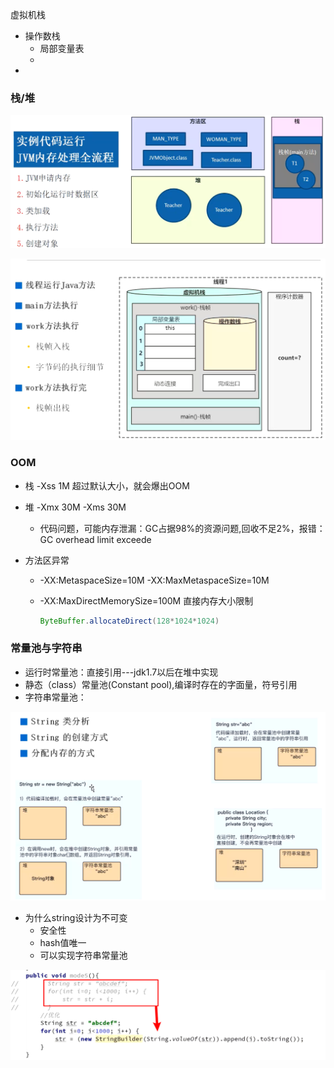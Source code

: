 虚拟机栈

- 操作数栈
  - 局部变量表
  - 
- 

### 栈/堆

![image-20230905204232262](assets/image-20230905204232262.png)

![image-20230905204247946](assets/image-20230905204247946.png)

### OOM

- 栈 -Xss 1M 超过默认大小，就会爆出OOM

- 堆 -Xmx 30M -Xms 30M

  - 代码问题，可能内存泄漏：GC占据98%的资源问题,回收不足2%，报错：GC overhead limit exceede

- 方法区异常

  - -XX:MetaspaceSize=10M -XX:MaxMetaspaceSize=10M

  - -XX:MaxDirectMemorySize=100M 直接内存大小限制

    ```java
    ByteBuffer.allocateDirect(128*1024*1024)
    ```

### 常量池与字符串

- 运行时常量池：直接引用---jdk1.7以后在堆中实现
- 静态（class）常量池(Constant pool),编译时存在的字面量，符号引用
- 字符串常量池：

![image-20230905220535206](assets/image-20230905220535206.png)

- 为什么string设计为不可变
  - 安全性
  - hash值唯一
  - 可以实现字符串常量池

![image-20230905222041856](assets/image-20230905222041856.png)